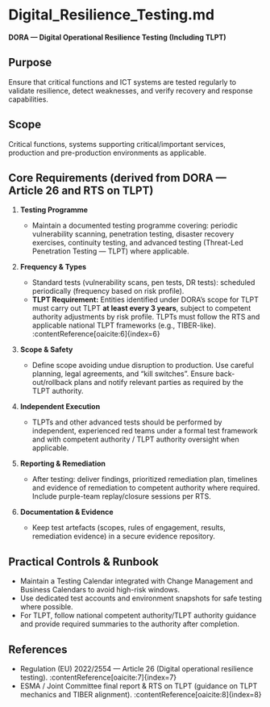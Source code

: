 # Digital_Resilience_Testing.md
**DORA — Digital Operational Resilience Testing (Including TLPT)**

## Purpose
Ensure that critical functions and ICT systems are tested regularly to validate resilience, detect weaknesses, and verify recovery and response capabilities.

## Scope
Critical functions, systems supporting critical/important services, production and pre-production environments as applicable.

## Core Requirements (derived from DORA — Article 26 and RTS on TLPT)
1. **Testing Programme**
   - Maintain a documented testing programme covering: periodic vulnerability scanning, penetration testing, disaster recovery exercises, continuity testing, and advanced testing (Threat-Led Penetration Testing — TLPT) where applicable.

2. **Frequency & Types**
   - Standard tests (vulnerability scans, pen tests, DR tests): scheduled periodically (frequency based on risk profile).  
   - **TLPT Requirement:** Entities identified under DORA’s scope for TLPT must carry out TLPT **at least every 3 years**, subject to competent authority adjustments by risk profile. TLPTs must follow the RTS and applicable national TLPT frameworks (e.g., TIBER-like). :contentReference[oaicite:6]{index=6}

3. **Scope & Safety**
   - Define scope avoiding undue disruption to production. Use careful planning, legal agreements, and “kill switches”. Ensure back-out/rollback plans and notify relevant parties as required by the TLPT authority.

4. **Independent Execution**
   - TLPTs and other advanced tests should be performed by independent, experienced red teams under a formal test framework and with competent authority / TLPT authority oversight when applicable.

5. **Reporting & Remediation**
   - After testing: deliver findings, prioritized remediation plan, timelines and evidence of remediation to competent authority where required. Include purple-team replay/closure sessions per RTS.

6. **Documentation & Evidence**
   - Keep test artefacts (scopes, rules of engagement, results, remediation evidence) in a secure evidence repository.

## Practical Controls & Runbook
- Maintain a Testing Calendar integrated with Change Management and Business Calendars to avoid high-risk windows.
- Use dedicated test accounts and environment snapshots for safe testing where possible.
- For TLPT, follow national competent authority/TLPT authority guidance and provide required summaries to the authority after completion.

## References
- Regulation (EU) 2022/2554 — Article 26 (Digital operational resilience testing). :contentReference[oaicite:7]{index=7}  
- ESMA / Joint Committee final report & RTS on TLPT (guidance on TLPT mechanics and TIBER alignment). :contentReference[oaicite:8]{index=8}
